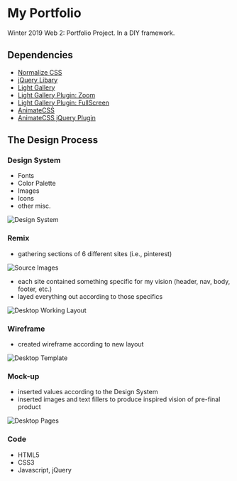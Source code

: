 # My Portfolio
Winter 2019 Web 2: Portfolio Project. In a DIY framework.

## Dependencies
* [Normalize CSS](https://necolas.github.io/normalize.css/)
* [jQuery Libary](https://jquery.com)
* [Light Gallery](https://sachinchoolur.github.io/lightGallery/)
* [Light Gallery Plugin: Zoom](https://cdn.jsdelivr.net/npm/lightgallery@1.6.12/modules/lg-zoom.min.js)
* [Light Gallery Plugin: FullScreen](https://cdn.jsdelivr.net/npm/lightgallery@1.6.12/modules/lg-fullscreen.min.js)
* [AnimateCSS](https://daneden.github.io/animate.css/)
* [AnimateCSS jQuery Plugin](https://github.com/craigmdennis/animateCSS)

## The Design Process

### Design System

* Fonts
* Color Palette
* Images
* Icons
* other misc.

![Design System](https://jcampbell18.github.io/version1/design/Design%20System.png "Design System")

### Remix

* gathering sections of 6 different sites (i.e., pinterest)

![Source Images](https://jcampbell18.github.io/version1/design/Source%20Images.png "Source Images")

* each site contained something specific for my vision (header, nav, body, footer, etc.)
* layed everything out according to those specifics

![Desktop Working Layout](https://jcampbell18.github.io/version1/design/Desktop%20-%20Working%20Layout.png "Desktop Working Layout")

### Wireframe

* created wireframe according to new layout

![Desktop Template](https://jcampbell18.github.io/version1/design/Desktop%20-%20Template.png "Desktop Template")

### Mock-up

* inserted values according to the Design System
* inserted images and text fillers to produce inspired vision of pre-final product

![Desktop Pages](https://jcampbell18.github.io/version1/design/Desktop%20-%20Pages.png "Desktop Pages")

### Code

* HTML5
* CSS3
* Javascript, jQuery
